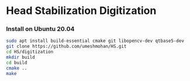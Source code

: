 # Head Stabilization Digitization

### Install on Ubuntu 20.04
```bash
sudo apt install build-essential cmake git libopencv-dev qtbase5-dev
git clone https://github.com/umeshmohan/HS.git
cd HS/digitization
mkdir build
cd build
cmake ..
make
```
